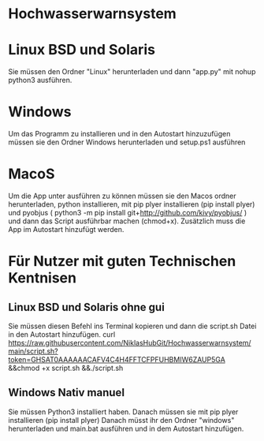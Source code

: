# Hochwasserwarnsystem

# Linux BSD und Solaris
Sie müssen den Ordner "Linux" herunterladen und dann "app.py" mit nohup python3 ausführen.

# Windows
Um das Programm zu installieren und in den Autostart hinzuzufügen müssen sie den Ordner Windows herunterladen und setup.ps1 ausführen 

# MacoS
Um die App unter ausführen zu können müssen sie den Macos ordner herunterladen, python installieren, mit pip plyer installieren (pip install plyer) und pyobjus ( python3 -m pip install git+http://github.com/kivy/pyobjus/ ) und dann das Script ausführbar machen (chmod+x).
Zusätzlich muss die App im Autostart hinzufügt werden.

# Für Nutzer mit guten Technischen Kentnisen

## Linux BSD und Solaris ohne gui
Sie müssen diesen Befehl ins Terminal kopieren und dann die script.sh Datei in den Autostart hinzufügen.
curl https://raw.githubusercontent.com/NiklasHubGit/Hochwasserwarnsystem/main/script.sh?token=GHSAT0AAAAAACAFV4C4H4FFTCFPFUHBMIW6ZAUP5GA &&chmod +x script.sh &&./script.sh

## Windows Nativ manuel
Sie müssen Python3 installiert haben.
Danach müssen sie mit pip plyer installieren (pip install plyer)
Danach müsst ihr den Ordner "windows" herunterladen und main.bat ausführen und in dem Autostart hinzufügen.
